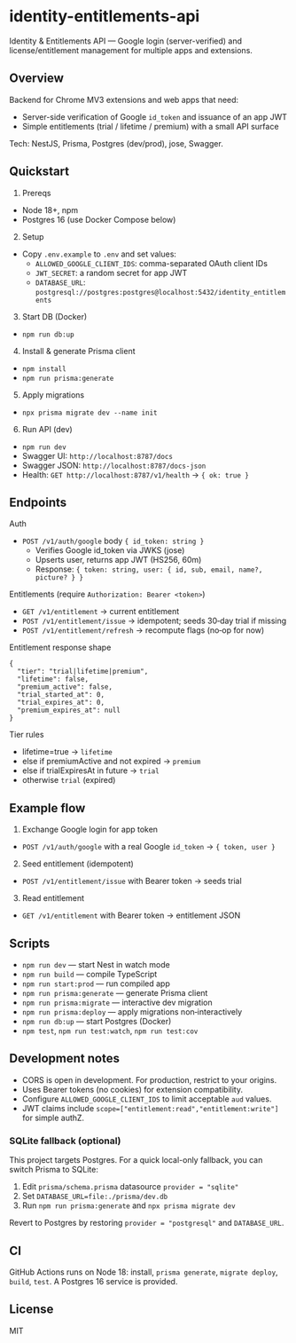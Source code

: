 # identity-entitlements-api

Identity & Entitlements API — Google login (server-verified) and license/entitlement management for multiple apps and extensions.

## Overview

Backend for Chrome MV3 extensions and web apps that need:
- Server-side verification of Google `id_token` and issuance of an app JWT
- Simple entitlements (trial / lifetime / premium) with a small API surface

Tech: NestJS, Prisma, Postgres (dev/prod), jose, Swagger.

## Quickstart

1) Prereqs
- Node 18+, npm
- Postgres 16 (use Docker Compose below)

2) Setup
- Copy `.env.example` to `.env` and set values:
  - `ALLOWED_GOOGLE_CLIENT_IDS`: comma-separated OAuth client IDs
  - `JWT_SECRET`: a random secret for app JWT
  - `DATABASE_URL`: `postgresql://postgres:postgres@localhost:5432/identity_entitlements`

3) Start DB (Docker)
- `npm run db:up`

4) Install & generate Prisma client
- `npm install`
- `npm run prisma:generate`

5) Apply migrations
- `npx prisma migrate dev --name init`

6) Run API (dev)
- `npm run dev`
- Swagger UI: `http://localhost:8787/docs`
- Swagger JSON: `http://localhost:8787/docs-json`
- Health: `GET http://localhost:8787/v1/health` → `{ ok: true }`

## Endpoints

Auth
- `POST /v1/auth/google` body `{ id_token: string }`
  - Verifies Google id_token via JWKS (jose)
  - Upserts user, returns app JWT (HS256, 60m)
  - Response: `{ token: string, user: { id, sub, email, name?, picture? } }`

Entitlements (require `Authorization: Bearer <token>`)
- `GET /v1/entitlement` → current entitlement
- `POST /v1/entitlement/issue` → idempotent; seeds 30‑day trial if missing
- `POST /v1/entitlement/refresh` → recompute flags (no‑op for now)

Entitlement response shape
```
{
  "tier": "trial|lifetime|premium",
  "lifetime": false,
  "premium_active": false,
  "trial_started_at": 0,
  "trial_expires_at": 0,
  "premium_expires_at": null
}
```

Tier rules
- lifetime=true → `lifetime`
- else if premiumActive and not expired → `premium`
- else if trialExpiresAt in future → `trial`
- otherwise `trial` (expired)

## Example flow
1) Exchange Google login for app token
- `POST /v1/auth/google` with a real Google `id_token` → `{ token, user }`
2) Seed entitlement (idempotent)
- `POST /v1/entitlement/issue` with Bearer token → seeds trial
3) Read entitlement
- `GET /v1/entitlement` with Bearer token → entitlement JSON

## Scripts
- `npm run dev` — start Nest in watch mode
- `npm run build` — compile TypeScript
- `npm run start:prod` — run compiled app
- `npm run prisma:generate` — generate Prisma client
- `npm run prisma:migrate` — interactive dev migration
- `npm run prisma:deploy` — apply migrations non‑interactively
- `npm run db:up` — start Postgres (Docker)
- `npm test`, `npm run test:watch`, `npm run test:cov`

## Development notes
- CORS is open in development. For production, restrict to your origins.
- Uses Bearer tokens (no cookies) for extension compatibility.
- Configure `ALLOWED_GOOGLE_CLIENT_IDS` to limit acceptable `aud` values.
- JWT claims include `scope=["entitlement:read","entitlement:write"]` for simple authZ.

### SQLite fallback (optional)
This project targets Postgres. For a quick local-only fallback, you can switch Prisma to SQLite:
1) Edit `prisma/schema.prisma` datasource `provider = "sqlite"`
2) Set `DATABASE_URL=file:./prisma/dev.db`
3) Run `npm run prisma:generate` and `npx prisma migrate dev`

Revert to Postgres by restoring `provider = "postgresql"` and `DATABASE_URL`.

## CI
GitHub Actions runs on Node 18: install, `prisma generate`, `migrate deploy`, `build`, `test`. A Postgres 16 service is provided.

## License
MIT
